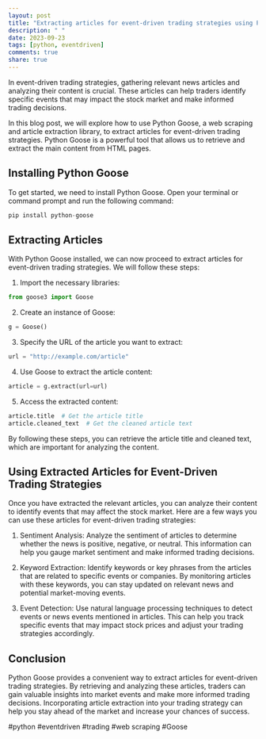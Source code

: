 ```yaml
---
layout: post
title: "Extracting articles for event-driven trading strategies using Python Goose"
description: " "
date: 2023-09-23
tags: [python, eventdriven]
comments: true
share: true
---
```


In event-driven trading strategies, gathering relevant news articles and analyzing their content is crucial. These articles can help traders identify specific events that may impact the stock market and make informed trading decisions.

In this blog post, we will explore how to use Python Goose, a web scraping and article extraction library, to extract articles for event-driven trading strategies. Python Goose is a powerful tool that allows us to retrieve and extract the main content from HTML pages.

## Installing Python Goose

To get started, we need to install Python Goose. Open your terminal or command prompt and run the following command:

```python
pip install python-goose
```

## Extracting Articles

With Python Goose installed, we can now proceed to extract articles for event-driven trading strategies. We will follow these steps:

1. Import the necessary libraries:

```python
from goose3 import Goose
```

2. Create an instance of Goose:

```python
g = Goose()
```

3. Specify the URL of the article you want to extract:

```python
url = "http://example.com/article"
```

4. Use Goose to extract the article content:

```python
article = g.extract(url=url)
```

5. Access the extracted content:

```python
article.title  # Get the article title
article.cleaned_text  # Get the cleaned article text
```

By following these steps, you can retrieve the article title and cleaned text, which are important for analyzing the content.

## Using Extracted Articles for Event-Driven Trading Strategies

Once you have extracted the relevant articles, you can analyze their content to identify events that may affect the stock market. Here are a few ways you can use these articles for event-driven trading strategies:

1. Sentiment Analysis: Analyze the sentiment of articles to determine whether the news is positive, negative, or neutral. This information can help you gauge market sentiment and make informed trading decisions.

2. Keyword Extraction: Identify keywords or key phrases from the articles that are related to specific events or companies. By monitoring articles with these keywords, you can stay updated on relevant news and potential market-moving events.

3. Event Detection: Use natural language processing techniques to detect events or news events mentioned in articles. This can help you track specific events that may impact stock prices and adjust your trading strategies accordingly.

## Conclusion

Python Goose provides a convenient way to extract articles for event-driven trading strategies. By retrieving and analyzing these articles, traders can gain valuable insights into market events and make more informed trading decisions. Incorporating article extraction into your trading strategy can help you stay ahead of the market and increase your chances of success.

#python #eventdriven #trading #web scraping #Goose